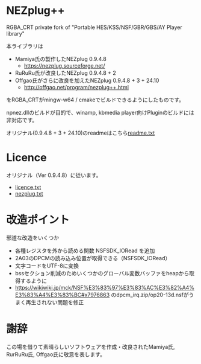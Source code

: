 # NEZplug++
RGBA_CRT private fork of "Portable HES/KSS/NSF/GBR/GBS/AY Player library"

本ライブラリは
- Mamiya氏の製作したNEZplug 0.9.4.8
	- https://nezplug.sourceforge.net/
- RuRuRu氏が改良したNEZplug 0.9.4.8 + 2
- Offgao氏がさらに改良を加えたNEZplug 0.9.4.8 + 3 + 24.10
	- http://offgao.net/program/nezplug++.html

をRGBA_CRTがmingw-w64 / cmakeでビルドできるようにしたものです。

npnez.dllのビルドが目的で、winamp, kbmedia player向けPluginのビルドには非対応です。

オリジナル(0.9.4.8 + 3 + 24.10)のreadmeはこちら[readme.txt](doc/0.9.4.8+3+24.10/readme.txt)

# Licence
オリジナル（Ver 0.9.4.8）に従います。
- [licence.txt](src/license.txt)
- [nezplug.txt](doc/0.9.4.8/nezplug.txt)

# 改造ポイント
邪道な改造をいくつか
- 各種レジスタを外から読める関数 NSFSDK_IORead を追加
- 2A03のDPCMの読み込み位置が取得できる（NSFSDK_IORead）
- 文字コードをUTF-8に変換
- bssセクション削減のためいくつかのグローバル変数バッファをheapから取得するように
- https://wikiwiki.jp/mck/NSF%E3%83%97%E3%83%AC%E3%82%A4%E3%83%A4%E3%83%BC#x7976863 のdpcm_irq.zip/op20-13d.nsfがうまく再生されない問題を修正

# 謝辞
この場を借りて素晴らしいソフトウェアを作成・改良されたMamiya氏, RurRuRu氏, Offgao氏に敬意を表します。
